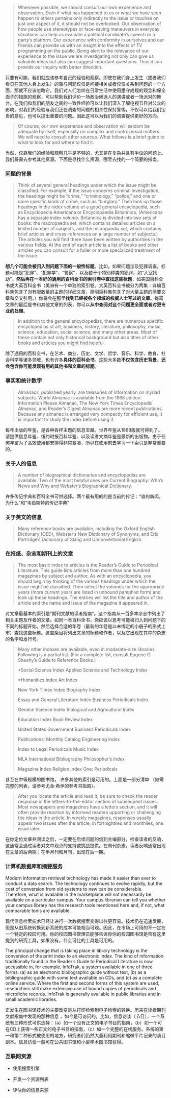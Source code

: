 > Whenever possible, we should consult our own experience and observation. Even if what has happened to us or what we have seen happen to others pertains only indirectly to the issue or touches on just one aspect of it, it should not be overlooked. Our observation of how people use stereotypes or face-saving maneuvers in everyday situations can help us evaluate a political candidate’s speech or a party’s platform. Our experience with conformity in ourselves and our friends can provide us with an insight into the effects of TV programming on the public. Being alert to the relevance of our experience to the issue we are investigating not only can give us valuable ideas but also can suggest important questions. Thus it can provide our inquiry with better direction.

只要有可能，我们就应该参考自己的经验和观察。即使在我们身上发生（或者我们看见在其他人身上发生）的事与问题仅仅是间接相关或者仅仅关系到问题的一个方面，那就不应该忽略它。我们对人们怎样在日常生活中使用墨守成规的观念和保全面子的措施的观察，可以帮助我们评价一场政治候选人的演讲或者一场派对的舞台。在我们和我们的朋友之间的一致性经验可以让我们深入了解电视节目对公众的影响。对我们的经验与我们正在调查的问题的相关性保持警惕，不仅可以给我们宝贵的意见，也可以提出重要的问题。因此这可以为我们的调查提供更好的方向。

> Of course, our own experience and observation will seldom be adequate by itself, especially on complex and controversial matters. We will need to consult other sources. What follows is a brief guide to what to look for and where to find it.

当然，仅靠我们的经验和观察几乎是不够的，尤其是在复杂并且有争议的问题上。我们将需去参考其他资源。下面是寻找什么资源，哪里去找的一个简要的指南。

### 问题的背景

> Think of several general headings under which the issue might be classified. For example, if the issue concerns criminal investigation, the headings might be “crime,” “criminology,” “police,” and one or more specific kinds of crime, such as “burglary.” Then look up those headings in the index volume of a good general encyclopedia, such as Encyclopedia Americana or Encyclopaedia Britannica. \(Americana has a separate index volume. Britannica is divided into two sets of books: the macropaedia set, which contains detailed articles on a limited number of subjects, and the micropaedia set, which contains brief articles and cross-references on a large number of subjects.\) The articles you will find there have been written by authorities in the various fields. At the end of each article is a list of books and other articles you can consult for a fuller or more specialized treatment of the issue.

**想几个可能会被归入到问题下面的一般性标题**。比如，如果问题涉及犯罪调查，标题可能是“犯罪”、“犯罪学”、“警察”，以及若干个特别种类的犯罪，如“入室抢劫”。**然后再在一本好的通用的百科全书的索引卷中查找这些标题**，如美国百科全书或大英百科全书（美洲有一个单独的索引卷。大英百科全书被分为两集：详编百科集包含了对有限数量的主题的详细文章，简明百科集包含了对大量主题的简要文章和交叉引用。）你将会在那里**找到已经被各个领域的权威人士写过的文章**。每篇文章的最后是书和其他文章的列表，你可以**从中查阅对这个问题更全面或者对更专业的处理**。

> In addition to the general encyclopedias, there are numerous specific encyclopedias of art, business, history, literature, philosophy, music, science, education, social science, and many other areas. Most of these contain not only historical background but also titles of other books and articles you might find helpful.

除了通用的百科全书，在艺术、商业、历史、文学、哲学、音乐、科学、教育、社会科学等诸多领域，也有许多**具体的百科全书**。这些大多数**不仅包含历史背景，还会包含你可能发现有用的其他书和文章的标题**。

### 事实和统计数字

> Almanacs, published yearly, are treasuries of information on myriad subjects. World Almanac is available from the 1868 edition. Information Please Almanac, The New York Times Encyclopedic Almanac, and Reader’s Digest Almanac are more recent publications. Because any almanac is arranged very compactly for efficient use, it is important to study the index before using it.

每年出版的年鉴，是各种各样主题的信息宝藏。世界年鉴从1868版就可得到了。请提供信息年鉴、纽约时报百科年鉴、以及读者文摘年鉴是最新的出版物。由于任何年鉴为了高效使用都安排得非常紧凑，所以在使用前去学习一下索引是非常重要的。

### 关于人的信息

> A number of biographical dictionaries and encyclopedias are available. Two of the most helpful ones are Current Biography: Who’s News and Why and Webster’s Biographical Dictionary.

许多传记字典和百科全书可供选择。两个最有用的的是当前的传记：“谁的新闻，为什么”和“韦伯斯特的传记字典”

### 关于英文的信息

> Many reference books are available, including the Oxford English Dictionary \(OED\), Webster’s New Dictionary of Synonyms, and Eric Partridge’s Dictionary of Slang and Unconventional English.

### 在报纸、杂志和期刊上的文章

> The most basic index to articles is the Reader’s Guide to Periodical Literature. This guide lists articles from more than one hundred magazines by subject and author. As with an encyclopedia, you should begin by thinking of the various headings under which the issue might be classified. Then select the volumes for the appropriate years \(more current years are listed in unbound pamphlet form\) and look up those headings. The entries will list the title and author of the article and the name and issue of the magazine it appeared in.

对文章最基本的索引是“期刊文献的读者指南”。这个指南从一百多本杂志中列出了相关主题及作者的文章。如同一本百科全书，你应该以思考可能被归入到问题下的不同的标题开始。然后选择合适的年卷（最新的年卷是以未绑定的小册子的形式上市）查找这些标题。这些条目将列出文章的标题和作者，以及它出现在其中的杂志的名字和发行号。

> Many other indexes are available, even in moderate-size libraries. Following is a partial list. \(For a complete list, consult Eugene O. Sheehy’s Guide to Reference Books.\)
> 
> \*Social Science Index                                                                 Applied Science and Technology Index
> 
> \*Humanities Index                                                                      Art Index
> 
> New York Times Index                                                                Biography Index
> 
> Essay and General Literature Index                                            Business Periodicals Index
> 
> General Science Index                                                                Biological and Agricultural Index
> 
> Education Index                                                                          Book Review Index
> 
> United States Government                                                          Business Periodicals Index
> 
> Publications: Monthly Catalog                                                     Engineering Index
> 
> Index to Legal Periodicals                                                           Music Index
> 
> MLA International Bibliography                                                   Philosopher’s Index
> 
> Magazine Index                                                                          Religion Index One: Periodicals

甚至在中等规模的图书馆， 许多其他的索引是可用的。上面是一部分清单 （如需完整的列表，请参考尤金·希伊的参考书指南）。

> After you locate the article and read it, be sure to check the reader response in the letters-to-the-editor section of subsequent issues. Most newspapers and magazines have a letters section, and it will often provide reaction by informed readers  upporting or challenging the ideas in the article. In weekly magazines, responses usually appear two issues after the article; in  fortnightlies and monthlies, one issue later.

在你定位文章并阅读之后，一定要在后续问题的信到主编部分，检查读者的反响，这通常会通过读者对文中观点的支持或挑战提供。在周刊杂志，读者反响通常出现在文章的后两期；在半月刊和月刊，出现在后一期。

### 计算机数据库和摘要服务

Modern information retrieval technology has made it easier than ever to conduct a data search. The technology continues to  evolve rapidly, but the cost of conversion from old systems to new can be considerable. Therefore, what is available in the  marketplace will not necessarily be available on a particular campus. Your campus librarian can tell you whether your campus  library has the research tools mentioned here and, if not, what comparable tools are available.

现代信息检索技术已经让进行一次数据搜索变得以往更容易。技术仍在迅速发展，但是从旧系统转换到新系统的成本可能相当可观。因此，在市场上可用的不一定在一个特定的校园可用。你的校园图书管理员能够告诉你你的校园图书馆是否有这里提到的研究工具，如果没有，什么可比的工具是可用的。

The principal change that is taking place in library technology is the conversion of the print index to an electronic index. The  kind of information traditionally found in the Reader’s Guide to Periodical Literature is now accessible in, for example, InfoTrak,  a system available in one of three forms: \(a\) as an electronic bibliographic guide without text, \(b\) as a bibliographic guide with  some text available on CDs, and \(c\) as a complete online service. Where the first and second forms of this system are used,  researchers still make extensive use of bound copies of periodicals and microfiche records. InfoTrak is generally available in  public libraries and in small academic libraries.

正发生在图书馆技术的主要改变是从打印检索到电子检索的转换。历来在读者期刊文献指南中发现的那种信息 ，如今是可访问的，比如，信息访谈（节目），一个系统有三种形式可供选择：（a）如一个没有正文的电子书目的指南，（b）如一个可在CD上获得一些正文的电子书目的指南，（c）如一个完整的在线服务。系统的第一和第二种形式被使用的地方，研究者们仍然大量利用期刊和缩微平片记录的装订副本。信息访谈一般可在公共图书馆和小型学术图书馆获得。

### 互联网资源

* 使用搜索引擎

* 开发一个资源列表

* 评估你的信息来源


